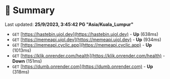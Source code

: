 # 📖 Summary
Last updated: **25/9/2023, 3:45:42 PG "Asia/Kuala_Lumpur"**

- `GET` [https://hastebin.ujol.dev](https://hastebin.ujol.dev) - **Up** (638ms)
- `GET` [https://memeapi.ujol.dev](https://memeapi.ujol.dev) - **Up** (934ms)
- `GET` [https://memeapi.cyclic.app](https://memeapi.cyclic.app) - **Up** (1013ms)
- `GET` [https://klik.onrender.com/health](https://klik.onrender.com/health) - **Down** (151ms)
- `GET` [https://dumb.onrender.com](https://dumb.onrender.com) - **Up** (318ms)
